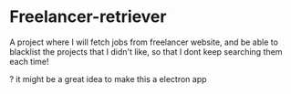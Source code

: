 # Freelancer-retriever

A project where I will fetch jobs from freelancer website, and be able to blacklist the projects that I didn't like, so that I dont keep searching them each time!

? it might be a great idea to make this a electron app
